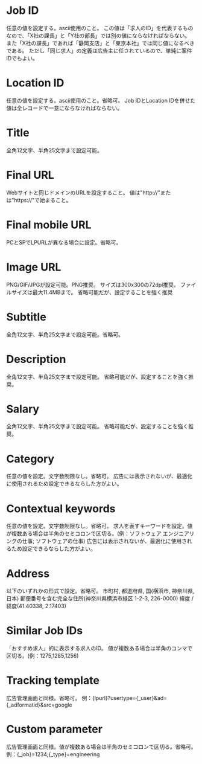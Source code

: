 # Job ID
任意の値を設定する。ascii使用のこと。
この値は「求人のID」を代表するものなので、「X社の課長」と「Y社の部長」では別の値にならなければならない。
また「X社の課長」であれば「静岡支店」と「東京本社」では同じ値になるべきである。
ただし「同じ求人」の定義は広告主に任されているので、単純に案件IDでもよい。

# Location ID
任意の値を設定する。ascii使用のこと。省略可。
Job IDとLocation IDを併せた値は全レコードで一意にならなければならない。

# Title
全角12文字、半角25文字まで設定可能。

# Final URL
Webサイトと同じドメインのURLを設定すること。
値は"http://"または"https://"で始まること。

# Final mobile URL
PCとSPでLPURLが異なる場合に設定。省略可。

# Image URL
PNG/GIF/JPGが設定可能。PNG推奨。
サイズは300x300の72dpi推奨。
ファイルサイズは最大11.4MBまで。
省略可能だが、設定することを強く推奨

# Subtitle
全角12文字、半角25文字まで設定可能。省略可。

# Description
全角12文字、半角25文字まで設定可能。
省略可能だが、設定することを強く推奨。

# Salary
全角12文字、半角25文字まで設定可能。
省略可能だが、設定することを強く推奨。

# Category
任意の値を設定。文字数制限なし。省略可。
広告には表示されないが、最適化に使用されるため設定できるならした方がよい。

# Contextual keywords
任意の値を設定。文字数制限なし。省略可。
求人を表すキーワードを設定。値が複数ある場合は半角のセミコロンで区切る。(例：ソフトウェア エンジニアリングの仕事; ソフトウェアの仕事)
広告には表示されないが、最適化に使用されるため設定できるならした方がよい。

# Address
以下のいずれかの形式で設定。省略可。
市町村, 都道府県, 国(横浜市, 神奈川県, 日本)
郵便番号を含む完全な住所(神奈川県横浜市緑区 1-2-3, 226-0000)
緯度 / 経度(41.40338, 2.17403)

# Similar Job IDs
「おすすめ求人」的に表示する求人のID。
値が複数ある場合は半角のコンマで区切る。(例：1275,1285,1256)

# Tracking template
広告管理画面と同様。省略可。
例：{lpurl}?usertype={_user}&ad={_adformatid}&src=google

# Custom parameter
広告管理画面と同様。値が複数ある場合は半角のセミコロンで区切る。省略可。
例：{_job}=1234;{_type}=engineering
